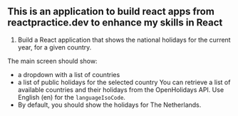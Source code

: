 ## This is an application to build react apps from reactpractice.dev to enhance my skills in React

1. Build a React application that shows the national holidays for the current year, for a given country.

The main screen should show:

- a dropdown with a list of countries
- a list of public holidays for the selected country
You can retrieve a list of available countries and their holidays from the OpenHolidays API. Use English (en) for the `languageIsoCode`.
- By default, you should show the holidays for The Netherlands.

